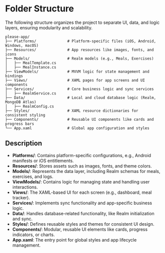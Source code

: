 
# **Folder Structure**

The following structure organizes the project to separate UI, data, and logic layers, ensuring modularity and scalability.

```
please-app/
├── Platforms/              # Platform-specific files (iOS, Android, Windows, macOS)
├── Resources/              # App resources like images, fonts, and icons
├── Models/                 # Realm models (e.g., Meals, Exercises)
│   ├── MealTemplate.cs
│   ├── MealInstance.cs               
├── ViewModels/             # MVVM logic for state management and bindings
├── Views/                  # XAML pages for app screens and UI components
├── Services/               # Core business logic and sync services
│   ├── RealmService.cs 
├── Data/                   # Local and cloud database logic (Realm, MongoDB Atlas)    
│   ├── RealmConfig.cs               
├── Styles/                 # XAML resource dictionaries for consistent styling
├── Components/             # Reusable UI components like cards and progress bars
└── App.xaml                # Global app configuration and styles
```

## **Description**
- **Platforms/**: Contains platform-specific configurations, e.g., Android manifests or iOS entitlements.
- **Resources/**: Stores assets such as images, fonts, and theme colors.
- **Models/**: Represents the data layer, including Realm schemas for meals, exercises, and logs.
- **ViewModels/**: Contains logic for managing state and handling user interactions.
- **Views/**: The XAML-based UI for each screen (e.g., dashboard, meal tracker).
- **Services/**: Implements sync functionality and app-specific business logic.
- **Data/**: Handles database-related functionality, like Realm initialization and sync.
- **Styles/**: Defines reusable styles and themes for consistent UI design.
- **Components/**: Modular, reusable UI elements like cards, progress indicators, or charts.
- **App.xaml**: The entry point for global styles and app lifecycle management.
